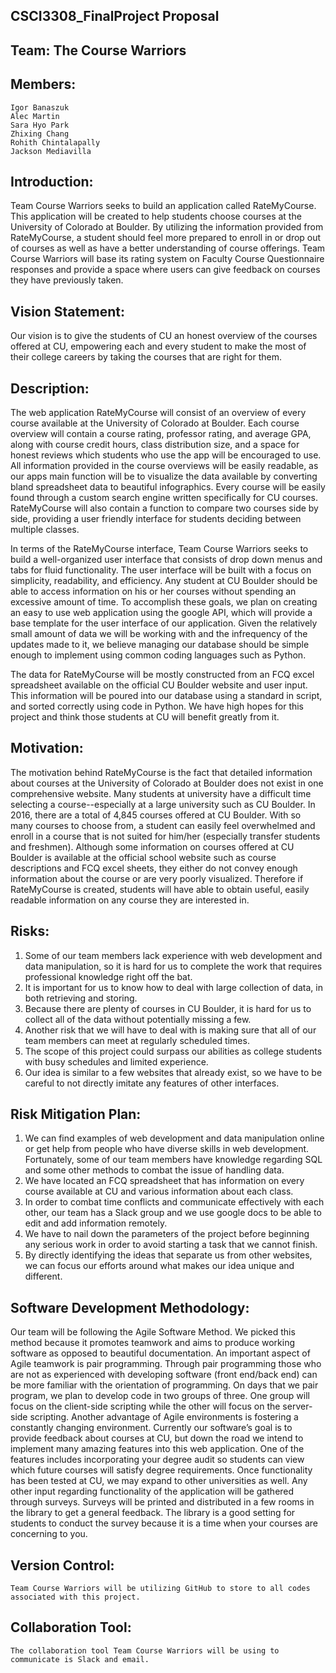 ## CSCI3308_FinalProject Proposal

## Team: The Course Warriors

## Members:
    Igor Banaszuk        
    Alec Martin
    Sara Hyo Park        
    Zhixing Chang
    Rohith Chintalapally
    Jackson Mediavilla


## Introduction: 
    
   Team Course Warriors seeks to build an application called RateMyCourse. This application will be created to help students choose courses at the University of Colorado at Boulder. By utilizing the information provided from RateMyCourse, a student should feel more prepared to enroll in or drop out of courses as well as have a better understanding of course offerings. Team Course Warriors will base its rating system on Faculty Course Questionnaire responses and provide a space where users can give feedback on courses they have previously taken. 

## Vision Statement: 

   Our vision is to give the students of CU an honest overview of the courses offered at CU, empowering each and every student to make the most of their college careers by taking the courses that are right for them.


## Description: 

   The web application RateMyCourse will consist of an overview of every course available at the University of Colorado at Boulder. Each course overview will contain a course rating, professor rating, and average GPA, along with course credit hours, class distribution size, and a space for honest reviews which students who use the app will be encouraged to use. All information provided in the course overviews will be easily readable, as our apps main function will be to visualize the data available by converting bland spreadsheet data to beautiful infographics. Every course will be easily found through a custom search engine written specifically for CU courses. RateMyCourse will also contain a function to compare two courses side by side, providing a user friendly interface for students deciding between multiple classes.
   
   In terms of the RateMyCourse interface, Team Course Warriors seeks to build a well-organized user interface that consists of drop down menus and tabs for fluid functionality. The user interface will be built with a focus on simplicity, readability, and efficiency. Any student at CU Boulder should be able to access information on his or her courses without spending an excessive amount of time. To accomplish these goals, we plan on creating an easy to use web application using the google API, which will provide a base template for the user interface of our application. Given the relatively small amount of data we will be working with and the infrequency of the updates made to it, we believe managing our database should be simple enough to implement using common coding languages such as Python.
   
   The data for RateMyCourse will be mostly constructed from an FCQ excel spreadsheet available on the official CU Boulder website and user input.  This information will be poured into our database using a standard in script, and sorted correctly using code in Python. We have high hopes for this project and think those students at CU will benefit greatly from it.

    

## Motivation:

   The motivation behind RateMyCourse is the fact that detailed information about courses at the University of Colorado at Boulder does not exist in one comprehensive website. Many students at university have a difficult time selecting a course--especially at a large university such as CU Boulder. In 2016, there are a total of 4,845 courses offered at CU Boulder. With so many courses to choose from, a student can easily feel overwhelmed and enroll in a course that is not suited for him/her (especially transfer students and freshmen). Although some information on courses offered at CU Boulder is available at the official school website such as course descriptions and FCQ excel sheets, they either do not convey enough information about the course or are very poorly visualized. Therefore if RateMyCourse is created, students will have able to obtain useful, easily readable information on any course they are interested in. 

## Risks: 
    
1. Some of our team members  lack experience with web development and data manipulation, so it is hard for us to complete the work that requires professional knowledge right off the bat.
2. It is important for us to know how to deal with large collection of data, in both retrieving and storing.
3. Because there are plenty of courses in CU Boulder, it is hard for us to collect all of the data without potentially missing a few.
4. Another risk that we will have to deal with is making sure that all of our team members can meet at regularly scheduled times.
5. The scope of this project could surpass our abilities as college students with busy schedules and limited experience.
6. Our idea is similar to a few websites that already exist, so we have to be careful to not directly imitate any features of other interfaces.


## Risk Mitigation Plan:

1. We can find examples of web development and data manipulation online or get help from people who have diverse skills in web development.
 Fortunately, some of our team members have knowledge regarding SQL and some other methods to combat the issue of handling data. 
2. We have located an FCQ spreadsheet that has information on every course available at CU and various information about each class.
3. In order to combat time conflicts and communicate effectively with each other, our team has a Slack group and we use google docs to be able to edit and add information remotely.
4. We have to nail down the parameters of the project before beginning any serious work in order to avoid starting a task that we cannot finish.
5. By directly identifying the ideas that separate us from other websites, we can focus our efforts around what makes our idea unique and different.



## Software Development Methodology:

   Our team will be following the Agile Software Method. We picked this method because it promotes teamwork and aims to produce working software as opposed to beautiful documentation. An important aspect of Agile teamwork is pair programming. Through pair programming those who are not as experienced with developing software (front end/back end) can be more familiar with the orientation of programming. On days that we pair program, we plan to develop code in two groups of three. One group will focus on the client-side scripting while the other will focus on the server-side scripting. Another advantage of Agile environments is fostering a constantly changing environment. Currently our software’s goal is to provide feedback about courses at CU, but down the road we intend to implement many amazing features into this web application. One of the features includes incorporating your degree audit so students can view which future courses will satisfy degree requirements. Once functionality has been tested at CU, we may expand to other universities as well. Any other input regarding functionality of the application will be gathered through surveys. Surveys will be printed and distributed in a few rooms in the library to get a general feedback. The library is a good setting for students to conduct the survey because it is a time when your courses are concerning to you. 
   
## Version Control:
	Team Course Warriors will be utilizing GitHub to store to all codes associated with this project. 

## Collaboration Tool:
	The collaboration tool Team Course Warriors will be using to communicate is Slack and email.
